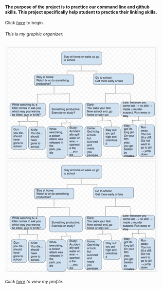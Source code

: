 #### The purpose of the project is to practice our command line and github skills. This project specifically help student to practice their linking skills.

Click [_here_](home.md) to begin.

###### This is my graphic organizer.
![graphic organizer](organizer.png)
![organizer](organizer.png)

###### Click [_here_](https://github.com/sarahz2476/) to view my profile.
